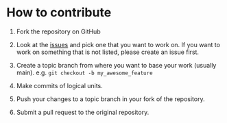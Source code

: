 # How to contribute

1. Fork the repository on GitHub

2. Look at the [issues](https://github.com/nurcinozer/gist-blog/issues) and pick one that you want to work on. If you want to work on something that is not listed, please create an issue first.

3. Create a topic branch from where you want to base your work (usually main). e.g. `git checkout -b my_awesome_feature`

4. Make commits of logical units.

5. Push your changes to a topic branch in your fork of the repository.

6. Submit a pull request to the original repository.
